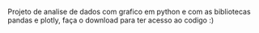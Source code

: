 Projeto de analise de dados com grafico em python e com as bibliotecas pandas e plotly, faça o download para ter acesso ao codigo :)
